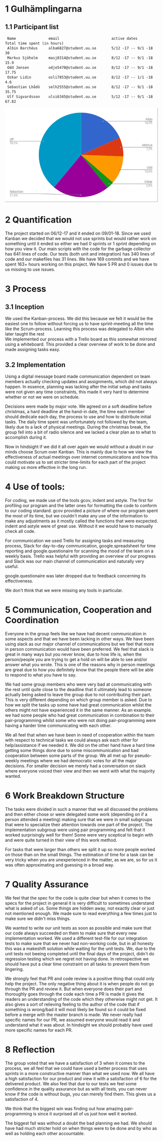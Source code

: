 # 1 Gulhämplingarna

## 1.1 Participant list
```
 Name               email                        active dates              Total time spent (in hours)
 Albin Barchéus     alba6827@student.uu.se       5/12 -17 -- 9/1 -18                  30
 Markus Sjöholm     masj8314@student.uu.se       8/12 -17 -- 9/1 -18                  15.9
 Odd Jensen         odje5470@student.uu.se       8/12 -17 -- 9/1 -18                  17.75
 Oskar Lidin        osli7853@student.uu.se       8/12 -17 -- 1/1 -18                  4.6
 Sebastian Lhådö    selh2555@student.uu.se       8/12 -17 -- 9/1 -18                  35.75
 Ulf Sigvardsson    ulsi6345@student.uu.se       5/12 -17 -- 9/1 -18                  67.82
```     
![Tidskarta](Tidskarta.PNG)    
# 2 Quantification
The project started on 06/12-17 and it ended on 09/01-18. Since we used Kanban we decided that we would not use sprints but would rather work on something until it ended so either we had 0 sprints or 1 sprint depending on how you view it.
Our main scripts with the code for the garbage collector has 641 lines of code.
Our tests (both unit and integration) has 340 lines of code and our makefiles has 31 lines.
We have 169 commits and we have spent 163+ hours working on this project. We have 5 PR and 0 issues due to us missing to use issues.


# 3 Process

## 3.1 Inception
We used the Kanban-process. We did this because we felt it would be the easiest one to follow without forcing us to have sprint-meeting all the time like the Scrum-process. Learning this process was delegated to Albin who later taught the rest  
We implemented our process with a Trello board as this somewhat mirrored using a whiteboard. This provided a clear overview of work to be done and made assigning tasks easy.

## 3.2 Implementation 
Using a digital message board made communication dependent on team members actually checking updates and assignments, which did not always happen. In essence, planning was lacking after the initial setup and tasks were not given any time constraints, this made it very hard to determine whether or not we were on schedule. 

Decisions were made by major vote. We agreed on a soft deadline before christmas, a hard deadline at the hand-in date, the time each member should dedicate each day, the process to use and how to distribute initial tasks. The daily time spent was unfortunately not followed by the team, likely due to a lack of physical meetings. During the christmas break, the group fell into a bit of radio silence and we lacked a clear plan as to what to accomplish during it.

Now in hindsight if we did it all over again we would without a doubt in our minds choose Scrum over Kanban. This is mainly due to how we view the effectiveness of actual meetings over internet communications and how this could motivate us to set stricter time-limits for each part of the project making us more effective in the long run.

# 4 Use of tools:
For coding, we made use of the tools gcov, indent and astyle. The first for profiling our program and the latter ones for formatting the code to conform to our coding standard. gcov provided a picture of where our program spent the most of its time, but we couldn't make any use of the information to make any adjustments as it mostly called the functions that were excpected. indent and astyle were of great use. Without it we would have to manually check all code. 

For communication we used Trello for assigning tasks and measuring process, Slack for day-to-day communication, google.spreadsheet for time reporting and google.questionaire for scanning the mood of the team on a weekly basis. Trello was helpful with providing an overview of our progress and Slack was our main channel of communication and naturally very useful.

google.questionaire was later dropped due to feedback concerning its effectiveness.

We don't think that we were missing any tools in particular.

# 5 Communication, Cooperation and Coordination
Everyone in the group feels like we have had decent communication in some aspects and that we have been lacking in other ways. We have been using slack as our major channel of communications but we feel that more in person communication would have been preferred. We feel that slack is great in many ways but you never know, due to how life is, when the person/people you are
trying to get a hold on will be able to see and/or answer what you wrote. This is one of the reasons why in person meetings are great due to how you definitely know that the people there will be able to respond to what you have to say. 

We had some group members who were very bad at communicating with the rest until quite close to the deadline that it ultimately lead to someone actually being asked to leave the group due to not contributing their part. This is very different depending on which group member is asked. Due to how we split the tasks up some have had great communication whilst the others might not have experienced it in the same manner. As an example. we had some people who had great communication in combination to their pair-programming whilst some who were not doing pair-programming were having a harder time communicating with each other.

We all feel that when we have been in need of cooperation within the team with respect to technical tasks we could always ask each other for help/assistance if we needed it. We did on the other hand have a hard time getting some things 
done due to some miscommunication and bad cooperation between some parts of the group. 
We all met up for pseudo-weekly meetings where we had democratic votes for all the major decisions. For smaller decision we merely had a conversation on slack where everyone voiced their view and then we went with what the majority wanted. 


# 6 Work Breakdown Structure
The tasks were divided in such a manner that we all discussed the problems and then either chose or were delegated some work (depending on if a person attended a meeting) making sure that we were in small subgroups that were to specialize their attention towards one part of the project. The implementation subgroup were using pair programming and felt that it worked surprisingly well for them! Some were very sceptical to begin with and were quite turned in their view of this work method. 

For tasks that were larger than others we split it up so more people worked on those than on the small things. The estimation of time for a task can be very tricky when you are unexperienced in the matter, as we are, so for us it was often approximating and guessing in a broad way.

# 7 Quality Assurance
We feel that the spec for the code is quite clear but when it comes to the specs for the project in general it is very difficult to sometimes understand what is asked of us. Some things are hidden away, not exactly clear or just not mentioned enough. We made sure to read everything a few times just to make sure we didn't miss things.

We wanted to write our unit tests as soon as possible and make sure that our code always succeeded on them to make sure that every new implementation worked. We used a different test-file for our integration tests to make sure that we never had non-working code, but in all honesty this was a makeshift solution while waiting for the unit tests. We, due to the unit tests not beeing completed until the final days of the project, didn't do regression testing which we regret not having done. In retrospective we should have put a clear time constraint on all tasks to prevent them from lingering.

We strongly feel that PR and code review is a positive thing that could only help the project. The only negative thing about it is when people do not go through the PR and review it. But when everyone does their part and thoroughly goes through the code each time a PR is made it gives the readers an understanding of the code which they otherwise might not get. It also gives a sort of relieving feeling to the author of the code that if  something is wrong/bad it will most likely be found so it could be fixed before a merge with the master branch is made. We never really had specific names for our PR, we assumed everyone would read it and understand what it was about. In hindsight we should probably have used more specific names for each PR.

# 8 Reflection
The group voted that we have a satisfaction of 3 when it comes to the process, we all feel that we could have used a better process that uses sprints in a more constructive manner than what we used now. 
We all have a high satisfaction for our product and view it with a satisfaction of 6 for the delivered product.
We also feel that due to our tests we feel some confidence in the quality assurance but as with all tests, you can never know if the code is without bugs, you can merely find them. This gives us a satisfaction of 4.

We think that the biggest win was finding out how amazing pair-programming is since it surprised all of us just how well it worked.

The biggest fail was without a doubt the bad planning we had. We should have had much stricter hold on when things were to be done and by who as well as holding each other accountable.
